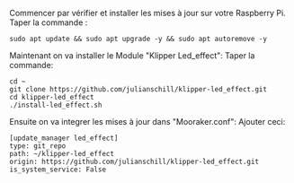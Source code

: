 Commencer par vérifier et installer les mises à jour sur votre Raspberry Pi.
Taper la commande :
```
sudo apt update && sudo apt upgrade -y && sudo apt autoremove -y
```
Maintenant on va installer le Module "Klipper Led_effect":
Taper la commande:
```
cd ~
git clone https://github.com/julianschill/klipper-led_effect.git
cd klipper-led_effect
./install-led_effect.sh
```

Ensuite on va integrer les mises à jour dans "Mooraker.conf":
Ajouter ceci:
```
[update_manager led_effect]
type: git_repo
path: ~/klipper-led_effect
origin: https://github.com/julianschill/klipper-led_effect.git
is_system_service: False
```
